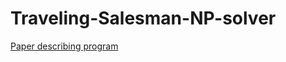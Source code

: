 # Traveling-Salesman-NP-solver
[Paper describing program](https://github.com/toep/Traveling-Salesman-NP-solver/blob/master/NPSolver.pdf)
